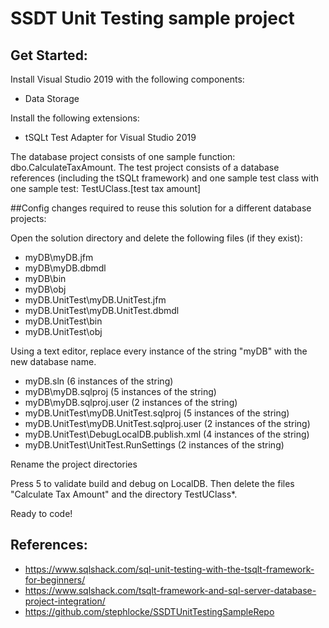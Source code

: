 # SSDT Unit Testing sample project

## Get Started:

Install Visual Studio 2019 with the following components:
- Data Storage

Install the following extensions:
- tSQLt Test Adapter for Visual Studio 2019

The database project consists of one sample function: dbo.CalculateTaxAmount.
The test project consists of a database references (including the tSQLt framework) and one sample test class with one sample test: TestUClass.[test tax amount]

##Config changes required to reuse this solution for a different database projects:

Open the solution directory and delete the following files (if they exist):
- myDB\myDB.jfm
- myDB\myDB.dbmdl
- myDB\bin
- myDB\obj
- myDB.UnitTest\myDB.UnitTest.jfm
- myDB.UnitTest\myDB.UnitTest.dbmdl
- myDB.UnitTest\bin
- myDB.UnitTest\obj

Using a text editor, replace every instance of the string "myDB" with the new database name.
- myDB.sln (6 instances of the string)
- myDB\myDB.sqlproj (5 instances of the string)
- myDB\myDB.sqlproj.user (2 instances of the string)
- myDB.UnitTest\myDB.UnitTest.sqlproj (5 instances of the string)
- myDB.UnitTest\myDB.UnitTest.sqlproj.user (2 instances of the string)
- myDB.UnitTest\DebugLocalDB.publish.xml (4 instances of the string)
- myDB.UnitTest\UnitTest.RunSettings (2 instances of the string)

Rename the project directories

Press 5 to validate build and debug on LocalDB.
Then delete the files "Calculate Tax Amount" and the directory TestUClass\*.

Ready to code!


## References:

* https://www.sqlshack.com/sql-unit-testing-with-the-tsqlt-framework-for-beginners/
* https://www.sqlshack.com/tsqlt-framework-and-sql-server-database-project-integration/
* https://github.com/stephlocke/SSDTUnitTestingSampleRepo
